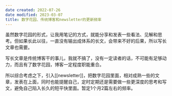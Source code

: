```yaml
---
date created: 2022-07-26
date modified: 2023-03-07
title: 数字花园、传统博客和newsletter的更新频率
---
```


虽然数字花园的形式，让我用笔记的方式，就能分享和发表一些看法、见解和思考。但如果长此以往，一直没有输出成体系的长文，会带来不好的后果，所以写长文章也需要。

写长文章是传统博客干的事儿，我就不搞了，没有一定读者的话，不可能有足够动力，而且有了数字花园，博客一定程度职能重合。

所以综合考虑之下，引入[[newsletter]]，把数字花园里面，相对成熟一些的文章，发表在上面，同时也能提醒自己，定时定期还是需要做一些更深度的思考和写文，避免自己陷入长久的短平快里面。暂定1个月2篇左右的频率。
